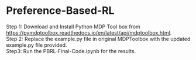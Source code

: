 # Preference-Based-RL
Step 1: Download and Install Python MDP Tool box from https://pymdptoolbox.readthedocs.io/en/latest/api/mdptoolbox.html. \
Step 2: Replace the example.py file in original MDPToolbox with the updated example.py file provided. \
Step3: Run the PBRL-Final-Code.ipynb for the results.
